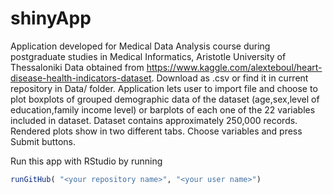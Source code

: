 # shinyApp
Application developed for Medical Data Analysis course during postgraduate studies in Medical Informatics, Aristotle University of Thessaloniki
Data obtained from https://www.kaggle.com/alexteboul/heart-disease-health-indicators-dataset. Download as .csv or find it in current repository in Data/ folder.
Application lets user to import file and choose to plot boxplots of grouped demographic data of the dataset (age,sex,level of education,family income level) or barplots of each one of the 22 variables included in dataset. Dataset contains approximately 250,000 records. Rendered plots show in two different tabs. Choose variables and press Submit buttons.

Run this app with RStudio by running 
```R
runGitHub( "<your repository name>", "<your user name>")
```
